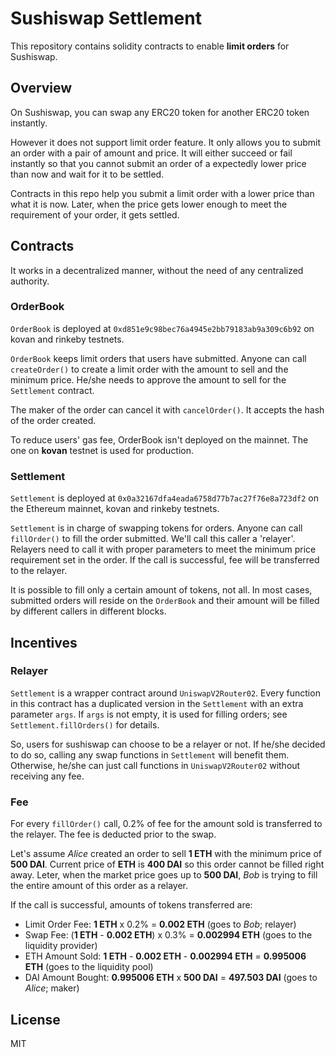 # Sushiswap Settlement

This repository contains solidity contracts to enable **limit orders** for Sushiswap.

## Overview

On Sushiswap, you can swap any ERC20 token for another ERC20 token instantly.

However it does not support limit order feature. It only allows you to submit an order with a pair of amount and price. It will either succeed or fail instantly so that you cannot submit an order of a expectedly lower price than now and wait for it to be settled.

Contracts in this repo help you submit a limit order with a lower price than what it is now. Later, when the price gets lower enough to meet the requirement of your order, it gets settled.


## Contracts
It works in a decentralized manner, without the need of any centralized authority.

### OrderBook
`OrderBook` is deployed at `0xd851e9c98bec76a4945e2bb79183ab9a309c6b92` on kovan and rinkeby testnets.

`OrderBook` keeps limit orders that users have submitted. Anyone can call `createOrder()` to create a limit order with the amount to sell and the minimum price. He/she needs to approve the amount to sell for the `Settlement` contract.

The maker of the order can cancel it with `cancelOrder()`. It accepts the hash of the order created.

To reduce users' gas fee, OrderBook isn't deployed on the mainnet. The one on **kovan** testnet is used for production.

### Settlement
`Settlement` is deployed at `0x0a32167dfa4eada6758d77b7ac27f76e8a723df2` on the Ethereum mainnet, kovan and rinkeby testnets.

`Settlement` is in charge of swapping tokens for orders. Anyone can call `fillOrder()` to fill the order submitted. We'll call this caller a 'relayer'. Relayers need to call it with proper parameters to meet the minimum price requirement set in the order. If the call is successful, fee will be transferred to the relayer.

It is possible to fill only a certain amount of tokens, not all. In most cases, submitted orders will reside on the `OrderBook` and their amount will be filled by different callers in different blocks.

## Incentives
### Relayer
`Settlement` is a wrapper contract around `UniswapV2Router02`. Every function in this contract has a duplicated version in the `Settlement` with an extra parameter `args`. If `args` is not empty, it is used for filling orders; see `Settlement.fillOrders()` for details.

So, users for sushiswap can choose to be a relayer or not. If he/she decided to do so, calling any swap functions in `Settlement` will benefit them. Otherwise, he/she can just call functions in `UniswapV2Router02` without receiving any fee.
 
### Fee
For every `fillOrder()` call, 0.2% of fee for the amount sold is transferred to the relayer. The fee is deducted prior to the swap.

Let's assume *Alice* created an order to sell **1 ETH** with the minimum price of **500 DAI**. Current price of **ETH** is **400 DAI** so this order cannot be filled right away. Leter, when the market price goes up to **500 DAI**, *Bob* is trying to fill the entire amount of this order as a relayer.

If the call is successful, amounts of tokens transferred are:
* Limit Order Fee: **1 ETH** x 0.2% = **0.002 ETH** (goes to *Bob*; relayer)
* Swap Fee: (**1 ETH** - **0.002 ETH**) x 0.3% = **0.002994 ETH** (goes to the liquidity provider)
* ETH Amount Sold: **1 ETH** - **0.002 ETH** - **0.002994 ETH** = **0.995006 ETH** (goes to the liquidity pool)
* DAI Amount Bought: **0.995006 ETH** x **500 DAI** = **497.503 DAI** (goes to *Alice*; maker)

## License
MIT
